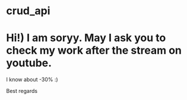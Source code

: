 # crud_api

# Hi!) I am soryy. May I ask you to check my work after the stream on youtube. 
I know about -30% :)

Best regards
